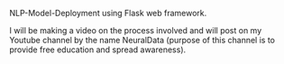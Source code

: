 NLP-Model-Deployment using Flask web framework.

I will be making a video on the process involved and will post on my Youtube channel by the name NeuralData (purpose of this channel is to provide free education and spread awareness).
